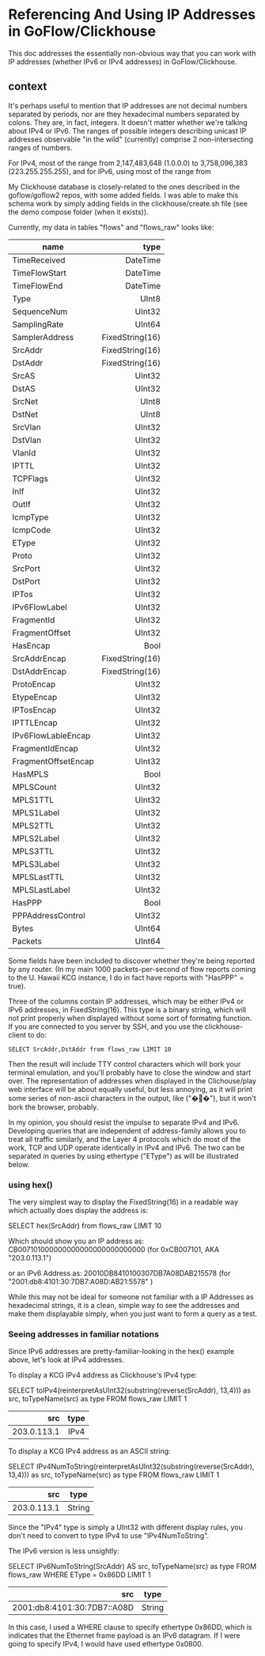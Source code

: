 # Referencing And Using IP Addresses in GoFlow/Clickhouse

This doc addresses the essentially non-obvious way that you can work with IP addresses (whether IPv6 or IPv4 addresses) in GoFlow/Clickhouse.

## context

It's perhaps useful to mention that IP addresses are not decimal numbers separated by periods, nor are they hexadecimal numbers separated by colons. They are, in fact, integers. It doesn't matter whether we're talking about IPv4 or IPv6. The ranges of possible integers describing unicast IP addresses observable "in the wild" (currently) comprise 2 non-intersecting ranges of numbers. 

For IPv4, most of the range from 2,147,483,648 (1.0.0.0) to 3,758,096,383 (223.255.255.255), and for IPv6, using most of the range from 

My Clickhouse database is closely-related to the ones described in the goflow/goflow2 repos, with some added fields. 
I was able to make this schema work by simply adding fields in the clickhouse/create.sh file (see the demo compose folder (when it exists)). 

Currently, my data in tables "flows" and "flows_raw" looks like:

|name | type |
| ------------|------------------:|
|TimeReceived | DateTime  |
|TimeFlowStart | DateTime  |
|TimeFlowEnd | DateTime  |
|Type | UInt8  |
|SequenceNum | UInt32  |
|SamplingRate | UInt64  |
|SamplerAddress | FixedString(16)  |
|SrcAddr | FixedString(16)  |
|DstAddr | FixedString(16)  |
|SrcAS | UInt32  |
|DstAS | UInt32  |
|SrcNet | UInt8  |
|DstNet | UInt8  |
|SrcVlan | UInt32  |
|DstVlan | UInt32  |
|VlanId | UInt32  |
|IPTTL | UInt32  |
|TCPFlags | UInt32  |
|InIf | UInt32  |
|OutIf | UInt32  |
|IcmpType | UInt32  |
|IcmpCode | UInt32  |
|EType | UInt32  |
|Proto | UInt32  |
|SrcPort | UInt32  |
|DstPort | UInt32  |
|IPTos | UInt32  |
|IPv6FlowLabel | UInt32  |
|FragmentId | UInt32  |
|FragmentOffset | UInt32  |
|HasEncap | Bool  |
|SrcAddrEncap | FixedString(16)  |
|DstAddrEncap | FixedString(16)  |
|ProtoEncap | UInt32  |
|EtypeEncap | UInt32  |
|IPTosEncap | UInt32  |
|IPTTLEncap | UInt32  |
|IPv6FlowLableEncap | UInt32  |
|FragmentIdEncap | UInt32  |
|FragmentOffsetEncap | UInt32  |
|HasMPLS | Bool  |
|MPLSCount | UInt32  |
|MPLS1TTL | UInt32  |
|MPLS1Label | UInt32  |
|MPLS2TTL | UInt32  |
|MPLS2Label | UInt32  |
|MPLS3TTL | UInt32  |
|MPLS3Label | UInt32  |
|MPLSLastTTL | UInt32  |
|MPLSLastLabel | UInt32  |
|HasPPP | Bool  |
|PPPAddressControl | UInt32  |
|Bytes | UInt64  |
|Packets | UInt64 |

Some fields have been included to discover whether they're being reported by any router. (In my main 1000 packets-per-second of flow reports coming to the U. Hawaii KCG instance, I do in fact have reports with "HasPPP" = true).

Three of the columns contain IP addresses, which may be either IPv4 or IPv6 addresses, in FixedString(16). This type is a binary string, which will not print properly when displayed without some sort of formating function. If you are connected to you server by SSH, and you use the clickhouse-client to do:

    SELECT SrcAddr,DstAddr from flows_raw LIMIT 10

Then the result will include TTY control characters which will bork your terminal emulation, and you'll probably have to close the window and start over. The representation of addresses when displayed in the Clichouse/play web interface will be about equally useful, but less annoying, as it will print some series of non-ascii characters in the output, like ("��"), but it won't bork the browser, probably. 

In my opinion, you should resist the impulse to separate IPv4 and IPv6. Developing queries that are independent of address-family allows you to treat all traffic similarly, and the Layer 4 protocols which do most of the work, TCP and UDP operate identically in IPv4 and IPv6. The two can be separated in queries by using ethertype ("EType") as will be illustrated below. 

### using hex()

The very simplest way to display the FixedString(16) in a readable way which actually does display the address is:

  SELECT hex(SrcAddr) from flows_raw LIMIT 10

Which should show you an IP address as:
   CB007101000000000000000000000000 (for 0xCB007101, AKA "203.0.113.1")
   
or an IPv6 Address as:
   20010DB8410100307DB7A08DAB215578 (for "2001:db8:4101:30:7DB7:A08D:AB21:5578" )

While this may not be ideal for someone not familiar with a IP Addresses as hexadecimal strings, it is a clean, simple way to see the addresses and make them displayable simply, when you just want to form a query as a test. 

### Seeing addresses in familiar notations

Since IPv6 addresses are pretty-familiar-looking in the hex() example above, let's look at IPv4 addresses. 

To display a KCG IPv4 address as Clickhouse's IPv4 type:

   SELECT toIPv4(reinterpretAsUInt32(substring(reverse(SrcAddr), 13,4))) as src, toTypeName(src) as type FROM flows_raw LIMIT 1
   
   | src           | type |
   | -------------:|:-----:|
   |203.0.113.1 |IPv4|
   
To display a KCG IPv4 address as an ASCII string:

   SELECT IPv4NumToString(reinterpretAsUInt32(substring(reverse(SrcAddr), 13,4))) as src, toTypeName(src) as type FROM flows_raw LIMIT 1
   
   | src           | type |
   | -------------:|:-----:|
   |203.0.113.1 |String|
   
   
Since the "IPv4" type is simply a UInt32 with different display rules, you don't need to convert to type IPv4 to use "IPv4NumToString".

The IPv6 version is less unsightly:

   SELECT IPv6NumToString(SrcAddr) AS src, toTypeName(src) as type FROM flows_raw WHERE EType = 0x86DD LIMIT 1
   
   | src           | type |
   | -------------:|:-----:|
   |2001:db8:4101:30:7DB7::A08D |String|
  
In this case, I used a WHERE clause to specify ethertype 0x86DD, which is indicates that the Ethernet frame payload is an IPv6 datagram. If I were going to specify IPv4, I would have used ethertype 0x0800. 
